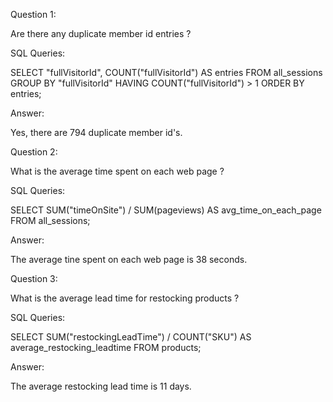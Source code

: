 Question 1: 

Are there any duplicate member id entries ?

SQL Queries:

SELECT "fullVisitorId", COUNT("fullVisitorId") AS entries
FROM all_sessions
GROUP BY "fullVisitorId"
HAVING COUNT("fullVisitorId") > 1
ORDER BY entries;

Answer: 

Yes, there are 794 duplicate member id's.




Question 2: 

What is the average time spent on each web page ?

SQL Queries:

SELECT SUM("timeOnSite") / SUM(pageviews) AS avg_time_on_each_page FROM all_sessions;

Answer:

The average tine spent on each web page is 38 seconds.





Question 3: 

What is the average lead time for restocking products ?


SQL Queries:

SELECT SUM("restockingLeadTime") / COUNT("SKU") AS average_restocking_leadtime FROM products;

Answer:

The average restocking lead time is 11 days.

